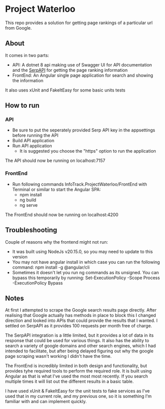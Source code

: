 # Project Waterloo

This repo provides a solution for getting page rankings of a particular url from Google.

## About

It comes in two parts:
- API: A dotnet 8 api making use of Swagger UI for API documentation and the [SerpAPI](https://serpapi.com/) for getting the page ranking information
- FrontEnd: An Angular single page application for search and showing the information

It also uses xUnit and FakeItEasy for some basic units tests

## How to run

### API

 - Be sure to put the seperately provided Serp API key in the appsettings before running the API
 - Build API application
 - Run API application
   - It is suggested you choose the "https" option to run the application

The API should now be running on localhost:7157

### FrontEnd

- Run following commands InfoTrack.ProjectWaterloo/FrontEnd with Terminal or similar to start the Angular SPA:
  - npm install
  - ng build
  - ng serve

The FrontEnd should now be running on localhost:4200

## Troubleshooting

Couple of reasons why the frontend might not run:

- It was built using NodeJs v20.15.0, so you may need to update to this version
- You may not have angular install in which case you can run the following command: npm install -g @angular/cli
- Sometimes it doesn't let you run ng commands as its unsigned. You can bypass this temporarily by running: Set-ExecutionPolicy -Scope Process -ExecutionPolicy Bypass

## Notes

At first I attempted to scrape the Google search results page directly. After realising that Google actually has methods in place to block this I changed direction and looked into APIs that could provide the results that I wanted. I settled on SerpAPI as it provides 100 requests per month free of charge.

The SerpAPI integration is a little limited, but it provides a lot of data in its response that could be used for various things. It also has the ability to search a variety of google domains and other search engines, which I had intended to facilitate, but after being delayed figuring out why the google page scraping wasn't working I didn't have the time.

The FrontEnd is incredibly limited in both design and functionality, but provides tyhe required tools to perform the required role. It is built using Angular as that is what I've used the most most recently. If you search multiple times it will list out the different results in a basic table.

I have used xUnit & FakeItEasy for the unit tests to fake services as I've used that in my current role, and my previous one, so it is something I'm familiar with and can implement quickly.
